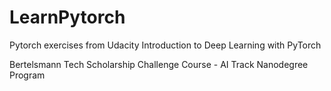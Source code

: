 # LearnPytorch
Pytorch exercises from Udacity Introduction to Deep Learning with PyTorch

Bertelsmann Tech Scholarship Challenge Course - AI Track Nanodegree Program
